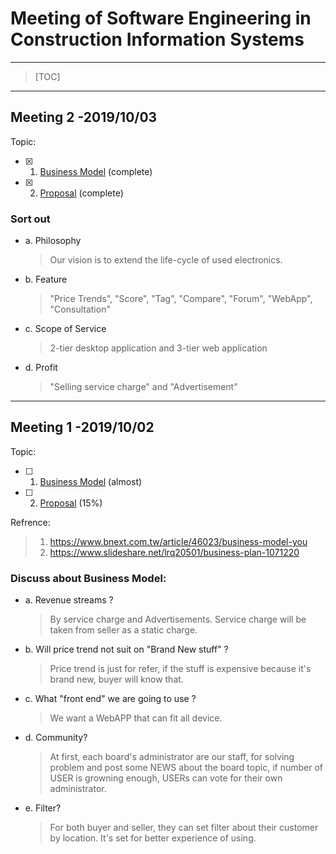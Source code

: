 # Meeting of Software Engineering in Construction Information Systems
---
> [TOC]
---

## Meeting 2 -2019/10/03

Topic:
- [x] 1. [Business Model](https://canvanizer.com/canvas/wP7YO1CISmRJS) (complete)
- [x] 2. [Proposal](https://hackmd.io/mPzG4JFiS1SXSFM0dzv8Jg) (complete)

### Sort out
- a. Philosophy
  > Our vision is to extend the life-cycle of used electronics. 
- b. Feature
  > "Price Trends", "Score", "Tag", "Compare", "Forum", "WebApp", "Consultation"
- c. Scope of Service
  > 2-tier desktop application and 3-tier web application
- d. Profit
  > "Selling service charge" and "Advertisement"

---

## Meeting 1 -2019/10/02

Topic:
- [ ] 1. [Business Model](https://canvanizer.com/canvas/wP7YO1CISmRJS) (almost)
- [ ] 2. [Proposal](https://hackmd.io/mPzG4JFiS1SXSFM0dzv8Jg) (15%)

Refrence:
> 1. https://www.bnext.com.tw/article/46023/business-model-you
> 2. https://www.slideshare.net/lrq20501/business-plan-1071220

### Discuss about Business Model:
- a. Revenue streams ?
    > By service charge and Advertisements.
    > Service charge will be taken from seller as a static charge. 

- b. Will price trend not suit on "Brand New stuff" ?
    > Price trend is just for refer, if the stuff is expensive because it's brand new, buyer will know that. 

- c. What "front end" we are going to use ?
    > We want a WebAPP that can fit all device. 

- d. Community?
    > At first, each board's administrator are our staff, for solving problem and post some NEWS about the board topic, if number of USER is growning enough, USERs can vote for their own administrator. 

- e. Filter?
    > For both buyer and seller, they can set filter about their customer by location. It's set for better experience of using.
